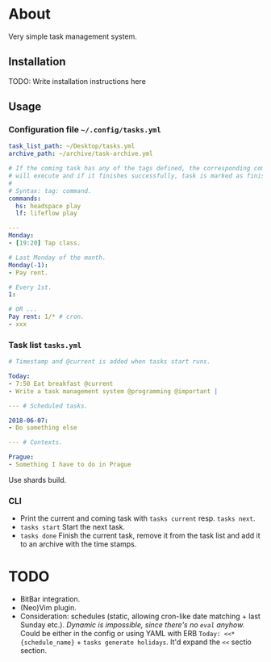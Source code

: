 # About

Very simple task management system.

## Installation

TODO: Write installation instructions here

## Usage

### Configuration file `~/.config/tasks.yml`

```yaml
task_list_path: ~/Desktop/tasks.yml
archive_path: ~/archive/task-archive.yml

# If the coming task has any of the tags defined, the corresponding command
# will execute and if it finishes successfully, task is marked as finished. 
#
# Syntax: tag: command.
commands:
  hs: headspace play
  lf: lifeflow play

---
Monday:
- [19:20] Tap class.

# Last Monday of the month.
Monday(-1):
- Pay rent.

# Every 1st.
1:

# OR ...
Pay rent: 1/* # cron.
- xxx
```

### Task list `tasks.yml`

```yaml
# Timestamp and @current is added when tasks start runs.

Today:
- 7:50 Eat breakfast @current
- Write a task management system @programming @important |

--- # Scheduled tasks.

2018-06-07:
- Do something else

--- # Contexts.

Prague:
- Something I have to do in Prague
```

Use shards build.

### CLI

- Print the current and coming task with `tasks current` resp. `tasks next`.
- `tasks start` Start the next task.
- `tasks done` Finish the current task, remove it from the task list and add it to an archive with the time stamps.

# TODO

- BitBar integration.
- (Neo)Vim plugin.
- Consideration: schedules (static, allowing cron-like date matching + last Sunday etc.). _Dynamic is impossible, since there's no `eval` anyhow._ Could be either in the config or using YAML with ERB `Today: <<*{schedule_name}` + `tasks generate holidays`. It'd expand the `<<` sectio section.

